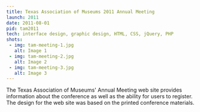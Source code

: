```yaml
---
title: Texas Association of Museums 2011 Annual Meeting
launch: 2011
date: 2011-08-01
pid: tam2011
tech: interface design, graphic design, HTML, CSS, jQuery, PHP
shots:
 - img: tam-meeting-1.jpg
   alt: Image 1
 - img: tam-meeting-2.jpg
   alt: Image 2
 - img: tam-meeting-3.jpg
   alt: Image 3
---
```

The Texas Association of Museums' Annual Meeting web site provides information about the conference as well as the ability for users to register. The design for the web site was based on the printed conference materials.
